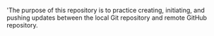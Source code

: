  'The purpose of this repository is to practice creating, initiating, and pushing updates between the local Git repository and remote GitHub repository.